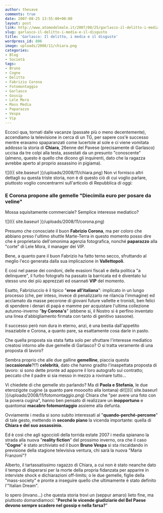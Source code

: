 ```yaml
---
author: thesave
comments: true
date: 2007-08-25 13:55:00+00:00
layout: post
link: http://www.atomodelmale.it/2007/08/25/garlasco-il-delitto-i-media-e-il-disgusto/
slug: garlasco-il-delitto-i-media-e-il-disgusto
title: 'Garlasco: Il delitto, i media e il disgusto'
wordpress_id: 806
image: uploads/2008/11/chiara.png
categories:
- Blog
- Società
tags:
- Bruno
- Cogne
- Delitto
- Fabrizio Corona
- Fotomontaggio
- Garlasco
- Gossip
- Lele Mora
- Mass Media
- Paparazzo
- Vespa
- Vip
---
```


Eccoci qua, tornati dalle vacanze (passate più o meno decentemente), accendiamo la televisione in cerca di un TG, per sapere cos'è successo mentre eravamo spaparanzati come lucertole al sole e ci viene vomitata addosso la storia di **Chiara**, 26enne del Pavese (precisamente di Garlasco) uccisa da tre colpi alla testa, assestati da un presunto "conoscente" (almeno, questo è quello che dicono gli inquirenti, dato che la ragazza avrebbe aperto al proprio assassino in pigiama).

![]({{ site.baseurl }}/uploads/2008/11/chiara.png)
Non vi fornisco altri dettagli su questa triste storia, non è di questo ciò di cui voglio parlare, piuttosto voglio concentrarmi sull'articolo di Repubblica di oggi:

### E Corona propone alle gemelle "Diecimila euro per posare da veline"

Mossa squisitamente commerciale? Semplice interesse mediatico?

![]({{ site.baseurl }}/uploads/2008/11/corona.png)

Presumo che conosciate il buon **Fabrizio Corona**, ma per coloro che abbiano preso l'ultimo shuttle Marte-Terra in questo momento posso dire che è proprietario dell'omonima agenzia fotografica, nonché **paparazzo** alla "corte" di Lele Mora, il manager dei VIP.

Bene, a quanto pare il buon Fabrizio ha fatto terno secco, sfruttando al meglio l'eco generata dalla sua implicazione in **Vallettopoli**.

E così nel paese dei condoni, delle evasioni fiscali e della politica "a delinquere", il furbo fotografo ha passato la barricata ed è diventato lui stesso uno dei più apprezzati ed osannati **VIP** del momento.

Esatto, Fabriziuccio è il tipico "**eroe all'italiana**": implicato in un lungo processo (che, per inteso, invece di penalizzarlo ne rilancia l'immagine) ed acclamato da masse pecorone di giovani future vallette e tronisti, ben felici di spendere i denari di papà e mamme per acquistare l'ultima collezione autunno-inverno "**by Corona's**" (ebbene si, il Nostro si è perfino inventato una linea d'abbigliamento firmata con tanto di genitivo sassone).

Il successo però non dura in eterno, anzi, è una bestia dall'appetito insaziabile e Corona, a quanto pare, sa esattamente cosa darle in pasto.

Che quella proposta sia stata fatta solo per sfruttare l'interesse mediatico creatosi intorno alle due gemelle di Garlasco? O si tratta veramente di una proposta di lavoro?

Sembra proprio che alle due galline **gemelline**, piaccia questa (**occasionale**?!?) **celebrità**, dato che hanno gradito l'inaspettata proposta di lavoro: si sono dette pronte ad apporre il loro autografo sul contratto; peccato che il padre si sia messo in mezzo a rovinare tutto...

Vi chiedete di che gemelle sto parlando? Ma di **Paola e Stefania**, le due eterozigote cugine (a quanto pare moooolto alla lontana) di![]({{ site.baseurl }}/uploads/2008/11/fotomontaggio.png) Chiara che "per avere una foto con la povera cugina", hanno ben pensato di realizzare un **inopportuno** e quantomai **macabro fotomontaggio** assieme alla defunta.

Ovviamente i media si sono subito interessati al "**quando-perché-percome**" di tale gesto, mettendo in **secondo piano** la vicenda importante: quella di **Chiara e del suo assassinio.** 

Ed è così che agli sgoccioli della torrida estate 2007 i media spianano la strada alla nuova "**reality fiction**" del prossimo inverno, ora che il caso "**Cogne**" è stato archiviato ed il buon **Bruno Vespa** si sta riscaldando in previsione della stagione televisiva ventura, chi sarà la nuova "Maria Franzoni"?

Alberto, il tartassatissimo ragazzo di Chiara, a cui non è stato neanche dato il tempo di disperarsi per la morte della propria fidanzata per apparire in interviste shock e dichiarazioni off-limits; o le due gemelle, figlie della "mass-society" e pronte a inseguire quello che ultimamente è stato definito l'"Italian Dream".

Io spero (invano...) che questa storia trovi un (seppur amaro) lieto fine, ma piuttosto domandiamoci: "**Perché le vicende giudiziarie del Bel Paese devono sempre scadere nel gossip e nella farsa?**"
